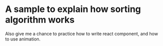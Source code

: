 # A sample to explain how sorting algorithm works

Also give me a chance to practice how to write react component, and how to use animation.

